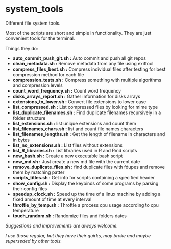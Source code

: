 
# system_tools

Different file system tools.

Most of the scripts are short and simple in functionality.
They are just convenient tools for the terminal.

Things they do:



- **auto_commit_push_git.sh     :**   Auto commit and push all git repos
- **clean_metadata.sh           :**   Remove metadata from any file using exiftool
- **compress_files_best.sh      :**   Compress individual files after testing for best compression method for each file
- **compression_tests.sh        :**   Compress something with multiple algorithms and compression levels
- **count_word_frequency.sh     :**   Count word frequency
- **disks_arrays_report.sh      :**   Gather information for disks arrays
- **extensions_to_lower.sh      :**   Convert file extensions to lower case
- **list_compressed.sh          :**   List compressed files by looking for mime type
- **list_duplicate_filenames.sh :**   Find duplicate filenames recursively in a folder structure
- **list_extensions.sh          :**   list unique extensions and count them
- **list_filenames_chars.sh     :**   list and count file names characters 
- **list_filenames_lengths.sh   :**   Get the length of filename in characters and in bytes
- **list_no_extensions.sh       :**   List files without extensions
- **list_R_libraries.sh         :**   List libraries used in R and Rmd scripts
- **new_bash.sh                 :**   Create a new executable bash script
- **new_md.sh                   :**   Just create a new md file with the current date
- **remove_duplicate_files.sh   :**   find duplicate files with fdupes and remove them by matching patter
- **scripts_titles.sh           :**   Get info for scripts containing a specified header
- **show_config.sh              :**   Display the keybinds of some programs by parsing their config files
- **speedup_clock.sh            :**   Speed up the time of a linux machine by adding a fixed amount of time at every interval
- **throttle_by_temp.sh         :**   Throttle a process cpu usage according to cpu temperature
- **touch_random.sh             :**   Randomize files and folders dates


*Suggestions and improvements are always welcome.*

*I use those regular, but they have their quirks, may broke and maybe superseded by other tools.*
